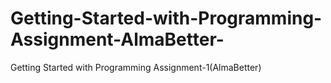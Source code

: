 # Getting-Started-with-Programming-Assignment-AlmaBetter-
Getting Started with Programming Assignment-1(AlmaBetter)
